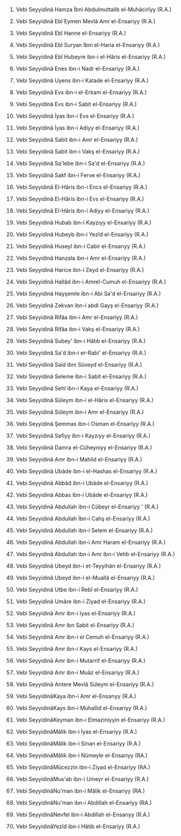 1. Vebi Seyyidinâ Hamza İbni Abdulmuttalib el-Muhâcirîyy (R.A.)

2. Vebi Seyyidinâ Ebî Eymen Mevlâ Amr el-Ensariyy (R.A.)

3. Vebi Seyyidinâ Ebî Hanne el-Ensariyy (R.A.)

4. Vebi Seyyidinâ Ebî Suryan İbni el-Haria el-Ensariyy (R.A.)

5. Vebi Seyyidinâ Ebî Hubeyre ibn-i el-Hâris el-Ensariyy (R.A.)

6. Vebi Seyyidinâ Enes ibn-i Nadr el-Ensariyy (R.A.)

7. Vebi Seyyidinâ Uyens ibn-i Katade el-Ensariyy (R.A.)

8. Vebi Seyyidinâ Evs ibn-i el-Erkam el-Ensariyy (R.A.)

9. Vebi Seyyidinâ Evs ibn-i Sabit el-Ensariyy (R.A.)

10. Vebi Seyyidinâ İyas ibn-i Evs el-Ensariyy (R.A.)

11. Vebi Seyyidinâ İyas ibn-i Adiyy el-Ensariyy (R.A.)

12. Vebi Seyyidinâ Sabit ibn-i Amr el-Ensariyy (R.A.)

13. Vebi Seyyidinâ Sabit ibn-i Vakş el-Ensariyy (R.A.)

14. Vebi Seyyidinâ Sa'lebe ibn-i Sa'd el-Ensariyy (R.A.)

15. Vebi Seyyidinâ Sakf ibn-i Ferve el-Ensariyy (R.A.)

16. Vebi Seyyidınâ El-Hâris ibn-i Encs el-Ensariyy (R.A.)

17. Vebi Seyyidinâ El-Hâris ibn-i Evs el-Ensariyy (R.A.)

18. Vebi Seyyidinâ El-Hâris ibn-i Adiyy el-Ensariyy (R.A.)

19. Vebi Seyyidinâ Hubab ibn-i Kayzıyy el-Ensariyy (R.A.)

20. Vebi Seyyidinâ Hubeyb ibn-i Yezîd el-Ensariyy (R.A.)

21. Vebi Seyyidinâ Huseyl ibn-i Cabir el-Ensarıyy (R.A.)

22. Vebi Seyyidinâ Hanzala ibn-i Amr el-Ensariyy (R.A.)

23. Vebi Seyyidinâ Harice ibn-i Zeyd el-Ensariyy (R.A.)

24. Vebi Seyyidinâ Hallâd ibn-i Amrel-Cumuh el-Ensariyy (R.A.)

25. Vebi Seyyidinâ Hayşemle ibn-i Abi Sa'd el-Ensariyy (R.A.)

26. Vebi Seyyidinâ Zekvan ibn-i abdi Gayş el-Ensariyy (R.A.)

27. Vebi Seyyidinâ Rifâa ibn-i Amr el-Ensariyy (R.A.)

28. Vebi Seyyidinâ Rifâa ibn-i Vakş el-Ensariyy (R.A.)

29. Vebi Seyyidinâ Subey' ibn-i Hâtıb el-Ensariyy (R.A.)

30. Vebi Seyyidinâ Sa'd ibn-i er-Rabi' el-Ensariyy (R.A.)

31. Vebi Seyyidinâ Said ibni Süveyd el-Ensariyy (R.A.)

32. Vebi Seyyidinâ Seleme ibn-i Sabit el-Ensariyy (R.A.)

33. Vebi Seyyidinâ Sehl ibn-i Kaya el-Ensariyy (R.A.)

34. Vebi Seyyidinâ Süleym ibn-i el-Hâris el-Ensariyy (R.A.)

35. Vebi Seyyidinâ Süleym ibn-i Amr el-Ensariyy (R.A.)

36. Vebi Seyyidinâ Şemmas ibn-i Osman el-Ensariyy (R.A.)

37. Vebi Seyyidinâ Safiyy ibn-i Kayzıyy el-Ensariyy (R.A.)

38. Vebi Seyyidinâ Damra el-Cüheyniyy el-Ensariyy (R.A.)

39. Vebi Seyyidinâ Amr ibn-i Mahlid el-Ensariyy (R.A.)

40. Vebi Seyyidinâ Ubâde ibn-i el-Hashas el-Ensariyy (R.A.)

41. Vebi Seyyidinâ Abbâd ibn-i Ubâde el-Ensariyy (R.A.)

42. Vebi Seyyidinâ Abbas ibn-i Ubâde el-Ensariyy (R.A.)

43. Vebi Seyyidinâ Abdullah ibn-i Cübeyr el-Ensariyy ' (R.A.)

44. Vebi Seyyidinâ Abdullah İbn-i Cahş el-Ensariyy (R.A.)

45. Vebi Seyyidinâ Abdullah ibn-i Selem el-Ensariyy (R.A.)

46. Vebi Seyyidinâ Abdullah ibn-i Amr Haram el-Ensariyy (R.A.)

47. Vebi Seyyidinâ Abdullah ibn-i Amr ibn-i Vehb el-Ensariyy (R.A.)

48. Vebi Seyyidinâ Ubeyd ibn-i et-Teyyihân el-Ensariyy (R.A.)

49. Vebi Seyyidinâ Ubeyd ibn-i el-Muallâ el-Ensariyy (R.A.)

50. Vebi Seyyidinâ Utbe ibn-i Rebî el-Ensariyy (R.A.)

51. Vebi Seyyidinâ Umâre ibn-i Ziyad el-Ensariyy (R.A.)

52. Vebi Seyyidinâ Amr ibn-i Iyas el-Ensariyy (R.A.)

53. Vebi Seyyidinâ Amr ibn Sabit el-Ensariyy (R.A.)

54. Vebi Seyyidinâ Amr ibn-i el Cemuh el-Ensariyy (R.A.)

55. Vebi Seyyidinâ Amr ibn-i Kays el-Ensariyy (R.A.)

56. Vebi Seyyidinâ Amr ibn-i Mutarrif el-Ensariyy (R.A.)

57. Vebi Seyyidinâ Amr ibn-i Muâz el-Ensariyy (R.A.)

58. Vebi Seyyidinâ Antere Mevlâ Süleym el-Ensariyy (R.A.)

59. Vebi SeyyidinâKaya ibn-i Amr el-Ensarıyy (R.A.)

60. Vebi SeyyidinâKays ibn-i Muhallid el-Ensariyy (R.A.)

61. Vebi SeyyidinâKeyman ibn-i Elmaziniyyin el-Ensariyy (R.A.)

62. Vebi SeyyidinâMâlik ibn-i İyas el-Ensariyy (R.A.)

63. Vebi SeyyidinâMâlik ibn-i Sinan el-Ensariyy (R.A.)

64. Vebi SeyyidinâMâlik ibn-i Nümeyle el-Ensariyy (RA.)

65. Vebi SeyyidinâMücezzin ibn-i Ziyad el-Ensariyy (RA.)

66. Vebi SeyyidinâMus'ab ibn-i Umeyr el-Ensariyy (R.A.)

67. Vebi SeyyidinâNu'man ibn-i Mâlik el-Ensariyy (RA.)

68. Vebi SeyyidinâNu'man ibn-i Abdillah el-Ensariyy (RA.)

69. Vebi SeyyidinâNevfel ibn-i Abdillah el-Ensarıyy (R.A.)

70. Vebi SeyyidinâYezîd ibn-i Hâtib el-Ensariyy (R.A.)
